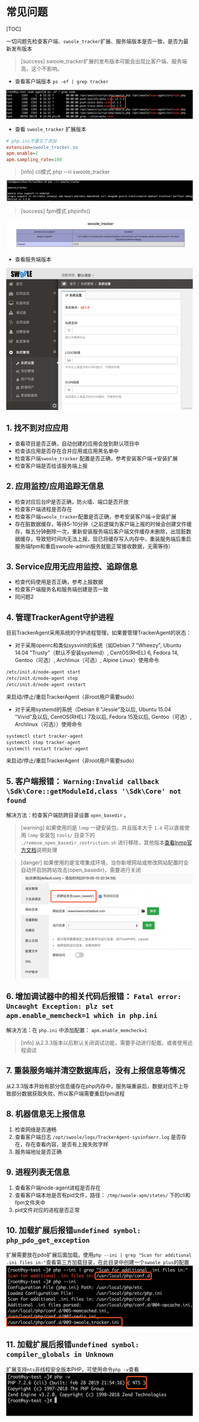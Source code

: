 # 常见问题

[TOC]

一切问题先检查客户端、`swoole_tracker`扩展、服务端版本是否一致，是否为最新发布版本

>[success] swoole_tracker扩展的发布版本可能会出现比客户端、服务端高，这个不影响。

* 查看客户端版本 `ps -ef | grep tracker`

![](images/screenshot_1565061680091.png)

* 查看 `swoole_tracker` 扩展版本

```ini
# php.ini不要忘了添加
extension=swoole_tracker.so
apm.enable=1
apm.sampling_rate=100
```

>[info] cli模式 php --ri swoole_tracker

![](images/screenshot_1566981931425.png)

>[success] fpm模式 phpinfo()

![](images/screenshot_1566981935839.png)

* 查看服务端版本

![](images/screenshot_1565061881319.png)

## 1. 找不到对应应用

* 查看项目是否正确，自动创建的应用会放到默认项目中
* 检查该应用是否存在合并应用或应用黑名单中
* 检查客户端`swoole_tracker` 配置是否正确，参考安装客户端->安装扩展
* 检查客户端是否给该服务端上报

## 2. 应用监控/应用追踪无信息

* 检查对应后台IP是否正确，防火墙、端口是否开放
* 检查客户端进程是否存在
* 检查客户端`swoole_tracker`配置是否正确，参考安装客户端->安装扩展
* 存在脏数据缓存，等待5-10分钟（之前逻辑为客户端上报的时候会创建文件缓存，每五分钟删除一次，重新安装服务端后客户端文件缓存未删除，出现脏数据缓存，导致短时间内无法上报，现已将缓存写入内存中，重装服务端后重启服务端fpm和重启swoole-admin服务就能正常接收数据，无需等待）

## 3. Service应用无应用监控、追踪信息

* 检查代码使用是否正确，参考上报数据
* 检查客户端服务名和服务端创建是否一致
* 同问题2

## 4. 管理TrackerAgent守护进程

目前TrackerAgent采用系统的守护进程管理，如果要管理TrackerAgent的状态：

* 对于采用openrc和类似sysvinit的系统（如Debian 7 "Wheezy", Ubuntu 14.04 "Trusty"（默认不安装systemd）, CentOS(RHEL) 6, Fedora 14, Gentoo（可选）, Archlinux（可选）, Alpine Linux）使用命令

```bash
/etc/init.d/node-agent start
/etc/init.d/node-agent stop
/etc/init.d/node-agent restart
```

来启动/停止/重启TrackerAgent（非root用户需要sudo）

* 对于采用systemd的系统（Debian 8 "Jessie"及以后, Ubuntu 15.04 "Vivid"及以后, CentOS(RHEL) 7及以后, Fedora 15及以后, Gentoo（可选）, Archlinux（可选））使用命令

```bash
systemctl start tracker-agent
systemctl stop tracker-agent
systemctl restart tracker-agent
```

来启动/停止/重启TrackerAgent（非root用户需要sudo）

## 5. 客户端报错： `Warning:Invalid callback \Sdk\Core::getModuleId,class '\Sdk\Core' not found`

解决方法：检查客户端防跨目录设置 `open_basedir` 。

>[warning] 如果使用的是 `lnmp` 一键安装包，并且版本大于 `1.4` 可以直接使用 `lnmp` 安装包 `tools/` 目录下的 `./remove_open_basedir_restriction.sh` 进行移除，其他版本[查看lnmp官方文档](https://lnmp.org/faq/lnmp-vhost-add-howto.html#user.ini)说明处理

>[danger] 如果使用的是宝塔集成环境，当你新增网站或修改网站配置时会自动开启防跨站攻击(open_basedir)，需要进行关闭
![](images/bt-open_basedir.png)

## 6. 增加调试器中的相关代码后报错： `Fatal error: Uncaught Exception: plz set apm.enable_memcheck=1 which in php.ini`

解决方法：在 `php.ini` 中添加配置： `apm.enable_memcheck=1`

>[info] 从2.3.3版本以后默认关闭调试功能，需要手动进行配置。或者使用远程调试

## 7. 重装服务端并清空数据库后，没有上报信息等情况

从2.3.3版本开始有部分信息缓存在php内存中，服务端重装后，数据对应不上导致部分数据获取失败，所以客户端需要重启fpm进程

## 8. 机器信息无上报信息

1. 检查网络是否通畅
2. 查看客户端日志 `/opt/swoole/logs/TrackerAgent-sysinfoerr.log` 是否存在，存在查看内容，是否有上报失败字样
3. 服务端地址是否正确

## 9. 进程列表无信息

1. 查看客户端node-agent进程是否存在
2. 查看客户端本地是否有pid文件，路径： `/tmp/swoole-apm/states/` 下的cli和fpm文件夹中
3. pid文件对应的进程是否正常

## 10. 加载扩展后报错`undefined symbol: php_pdo_get_exception`

扩展需要放在pdo扩展后面加载。使用`php --ini | grep "Scan for additional .ini files in:"`查看第三方加载目录，在此目录中创建一个`swoole_plus`的配置
![](images/screenshot_1566982079074.png)
## 11. 加载扩展后报错`undefined symbol: compiler_globals in Unknown`

扩展支持`nts`非线程安全版本PHP，可使用命令`php -v`查看
![](images/screenshot_1565662073057.png)